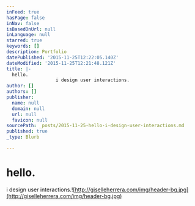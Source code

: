 ```yaml
---
inFeed: true
hasPage: false
inNav: false
isBasedOnUrl: null
inLanguage: null
starred: true
keywords: []
description: Portfolio
datePublished: '2015-11-25T12:22:05.140Z'
dateModified: '2015-11-25T12:21:48.121Z'
title: |-
  hello.
                  i design user interactions.
author: []
authors: []
publisher:
  name: null
  domain: null
  url: null
  favicon: null
sourcePath: _posts/2015-11-25-hello-i-design-user-interactions.md
published: true
_type: Blurb

---
```

# hello.
i design user interactions.![http://giselleherrera.com/img/header-bg.jpg](http://giselleherrera.com/img/header-bg.jpg)